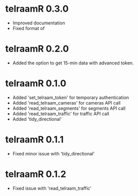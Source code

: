 # telraamR 0.3.0

-   Improved documentation
-   Fixed format of 

# telraamR 0.2.0

-   Added the option to get 15-min data with advanced token.

# telraamR 0.1.0

-   Added 'set_telraam_token' for temporary authentication 
-   Added 'read_telraam_cameras' for cameras API call
-   Added 'read_telraam_segments' for segments API call
-   Added 'read_telraam_traffic' for traffic API call
-   Added 'tidy_directional'

# telraamR 0.1.1

-   Fixed minor issue with 'tidy_directional'

# telraamR 0.1.2

-   Fixed issue with 'read_telraam_traffic'
